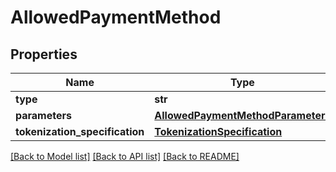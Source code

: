 # AllowedPaymentMethod

## Properties
Name | Type | Description | Notes
------------ | ------------- | ------------- | -------------
**type** | **str** |  | [optional] 
**parameters** | [**AllowedPaymentMethodParameters**](AllowedPaymentMethodParameters.md) |  | [optional] 
**tokenization_specification** | [**TokenizationSpecification**](TokenizationSpecification.md) |  | [optional] 

[[Back to Model list]](../README.md#documentation-for-models) [[Back to API list]](../README.md#documentation-for-api-endpoints) [[Back to README]](../README.md)


